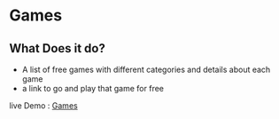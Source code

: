 # Games

## What Does it do?

- A list of free games with different categories and details about each game
- a link to go and play that game for free

live Demo : [Games](https://moe127.github.io/Games/ "The best search engine for Games")
